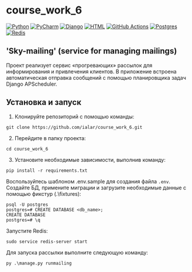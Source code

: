 # course_work_6

[![Python](https://img.shields.io/badge/python-3670A0?style=for-the-badge&logo=python&logoColor=ffdd54)](https://www.python.org/doc/)
[![PyCharm](https://img.shields.io/badge/pycharm-143?style=for-the-badge&logo=pycharm&logoColor=black&color=black&labelColor=green)](https://www.jetbrains.com/pycharm/documentation/)
[![Django](https://img.shields.io/badge/Django-092E20?style=for-the-badge&logo=django&logoColor=white&color=092E20&labelColor=gray)](https://www.djangoproject.com/start/)
[![HTML](https://img.shields.io/badge/HTML-%23E34F26.svg?style=for-the-badge&logo=html5&logoColor=white)](https://developer.mozilla.org/en-US/docs/Web/HTML)
[![GitHub Actions](https://img.shields.io/badge/github%20actions-%232671E5.svg?style=for-the-badge&logo=githubactions&logoColor=white)](https://docs.github.com/en/actions)
[![Postgres](https://img.shields.io/badge/postgres-%23316192.svg?style=for-the-badge&logo=postgresql&logoColor=white)](https://www.postgresql.org/docs/)
[![Redis](https://img.shields.io/badge/redis-%23DD0031.svg?style=for-the-badge&logo=redis&logoColor=white)](https://redis.readthedocs.io/en/latest/)

## 'Sky-mailing' (service for managing mailings)
Проект реализует сервис «прогревающих» рассылок для информирования и привлечения клиентов.
В приложение встроена автоматическая отправка сообщений с помощью планировщика задач Django APScheduler.

## Установка и запуск
1. Клонируйте репозиторий с помощью команды:
```shell
git clone https://github.com/ialar/course_work_6.git
```
2. Перейдите в папку проекта:
```shell
cd course_work_6
```
3. Установите необходимые зависимости, выполнив команду:
```shell
pip install -r requirements.txt
```

Воспользуйтесь шаблоном .env.sample для создания файла `.env`.
Создайте БД, примените миграции и загрузите необходимые данные с помощью фикстур (.\fixtures\):
```commandline
psql -U postgres  
postgres=# CREATE DATABASE <db_name>;
CREATE DATABASE
postgres=# \q
```

Запустите Redis:
```commandline
sudo service redis-server start
```

Для запуска рассылки выполните следующую команду:
```shell
py .\manage.py runmailing
```